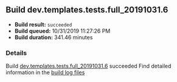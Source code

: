 ## Build dev.templates.tests.full_20191031.6
- **Build result:** `succeeded`
- **Build queued:** 10/31/2019 11:27:26 PM
- **Build duration:** 341.46 minutes
### Details
Build [dev.templates.tests.full_20191031.6](https://winappstudio.visualstudio.com/web/build.aspx?pcguid=a4ef43be-68ce-4195-a619-079b4d9834c2&builduri=vstfs%3a%2f%2f%2fBuild%2fBuild%2f31705) succeeded
Find detailed information in the [build log files]()
